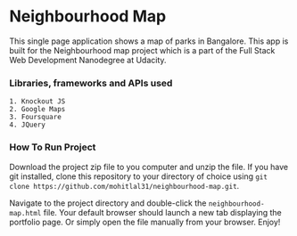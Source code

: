 # Neighbourhood Map

This single page application shows a map of parks in Bangalore. This app is built for the Neighbourhood map project which is a part of the Full Stack Web Development Nanodegree at Udacity.

### Libraries, frameworks and APIs used

    1. Knockout JS
    2. Google Maps
    3. Foursquare
    4. JQuery

### How To Run Project

Download the project zip file to you computer and unzip the file. If you have git installed,
clone this repository to your directory of choice
using `git clone https://github.com/mohitlal31/neighbourhood-map.git`.

Navigate to the project directory and double-click the `neighbourhood-map.html` file.
Your default browser should launch a new tab displaying the portfolio page.
Or simply open the file manually from your browser. Enjoy!
